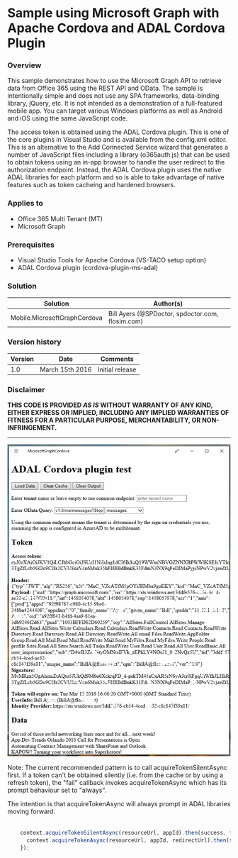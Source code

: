 # Sample using Microsoft Graph with Apache Cordova and ADAL Cordova Plugin #

### Overview ###
This sample demonstrates how to use the Microsoft Graph API to retrieve data from 
Office 365 using the REST API and OData. The sample is intentionally simple and 
does not use any SPA frameworks,
data-binding library, jQuery, etc. It is not intended as a demonstration of a 
full-featured mobile app. You can target various Windows platforms as well as 
Android and iOS using the same JavaScript code.

The access token is obtained using the ADAL Cordova plugin. This is one of the 
core plugins in Visual Studio and is available from the config.xml editor.
This is an alternative to the Add Connected Service wizard that generates
a number of JavaScript files including a library (o365auth.js) that can be 
used to obtain tokens using an in-app browser to handle the user redirect 
to the authorization endpoint. Instead, the ADAL Cordova plugin uses the native
ADAL libraries for each platform and so is able to take advantage of native 
features such as token cacheing and hardened browsers.

### Applies to ###
-  Office 365 Multi Tenant (MT)
-  Microsoft Graph

### Prerequisites ###
- Visual Studio Tools for Apache Cordova (VS-TACO setup option)
- ADAL Cordova plugin (cordova-plugin-ms-adal)

### Solution ###
Solution | Author(s)
---------|----------
Mobile.MicrosoftGraphCordova | Bill Ayers (@SPDoctor, spdoctor.com, flosim.com)

### Version history ###
Version  | Date | Comments
---------| -----| --------
1.0  | March 15th 2016 | Initial release

### Disclaimer ###
**THIS CODE IS PROVIDED *AS IS* WITHOUT WARRANTY OF ANY KIND, EITHER EXPRESS OR IMPLIED, INCLUDING ANY IMPLIED WARRANTIES OF FITNESS FOR A PARTICULAR PURPOSE, MERCHANTABILITY, OR NON-INFRINGEMENT.**


----------

![Running on Windows 10](MicrosoftGraphCordova.png)


Note: The current recommended pattern is to call acquireTokenSilentAsync first.
If a token can't be obtained silently (i.e. from the cache or by using a
refresh token), the "fail" callback invokes acquireTokenAsync which has its
prompt behaviour set to "always".

The intention is that acquireTokenAsync will always prompt in ADAL libraries moving forward. 

```javascript

    context.acquireTokenSilentAsync(resourceUrl, appId).then(success, function () {
      context.acquireTokenAsync(resourceUrl, appId, redirectUrl).then(success, fail);
    });

```